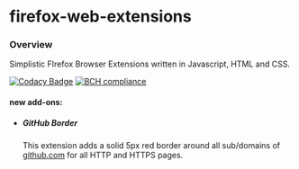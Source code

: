 # firefox-web-extensions
### Overview

Simplistic FIrefox Browser Extensions written in Javascript, HTML and CSS.

[![Codacy Badge](https://api.codacy.com/project/badge/Grade/269c437f90934bbcb7c1e5460cdf487d)](https://www.codacy.com/app/sambhavjain2612/firefox-web-extensions?utm_source=github.com&utm_medium=referral&utm_content=sambhav2612/firefox-web-extensions&utm_campaign=badger)
[![BCH compliance](https://bettercodehub.com/edge/badge/sambhav2612/firefox-web-extensions?branch=master)](https://bettercodehub.com/)

#### new add-ons:
- ##### GitHub Border
    This extension adds a solid 5px red border around all sub/domains of [github.com](github.com) for all HTTP and HTTPS pages.
